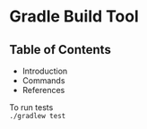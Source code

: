 # Gradle Build Tool

## Table of Contents  
- Introduction 
- Commands 
- References  

To run tests  
`./gradlew test`

